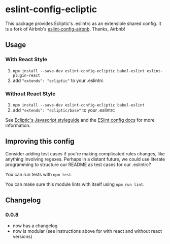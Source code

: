 # eslint-config-ecliptic

This package provides Ecliptic's .eslintrc as an extensible shared config. It
is a fork of Airbnb's [eslint-config-airbnb](https://www.npmjs.com/package/eslint-config-airbnb).
Thanks, Airbnb!

## Usage

### With React Style

1. `npm install --save-dev eslint-config-ecliptic babel-eslint eslint-plugin-react`
2. add `"extends": "ecliptic"` to your .eslintrc

### Without React Style

1. `npm install --save-dev eslint-config-ecliptic babel-eslint `
2. add `"extends": "ecliptic/base"` to your .eslintrc

See [Ecliptic's Javascript styleguide](https://github.com/eclipticdev/javascript) and
the [ESlint config docs](http://eslint.org/docs/user-guide/configuring#extending-configuration-files)
for more information.

## Improving this config

Consider adding test cases if you're making complicated rules changes, like
anything involving regexes. Perhaps in a distant future, we could use literate
programming to structure our README as test cases for our .eslintrc?

You can run tests with `npm test`.

You can make sure this module lints with itself using `npm run lint`.

## Changelog

### 0.0.8
 - now has a changelog
 - now is modular (see instructions above for with react and without react versions)
